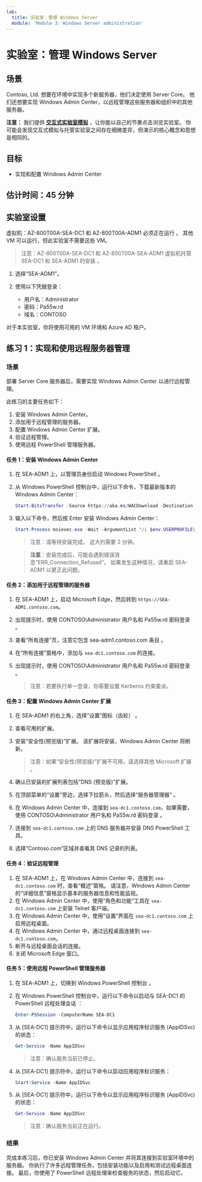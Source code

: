 ```yaml
---
lab:
  title: 实验室：管理 Windows Server
  module: 'Module 3: Windows Server administration'
---
```


# 实验室：管理 Windows Server

## 场景

Contoso, Ltd. 想要在环境中实现多个新服务器，他们决定使用 Server Core。 他们还想要实现 Windows Admin Center，以远程管理这些服务器和组织中的其他服务器。

**注意：** 我们提供 **[交互式实验室模拟](https://mslabs.cloudguides.com/guides/AZ-800%20Lab%20Simulation%20-%20Managing%20Windows%20Server)** ，让你能以自己的节奏点击浏览实验室。 你可能会发现交互式模拟与托管实验室之间存在细微差异，但演示的核心概念和思想是相同的。 

## 目标

- 实现和配置 Windows Admin Center

## 估计时间：45 分钟

## 实验室设置

虚拟机：AZ-800T00A-SEA-DC1 和 AZ-800T00A-ADM1 必须正在运行 。 其他 VM 可以运行，但此实验室不需要这些 VM。

> 注意：AZ-800T00A-SEA-DC1 和 AZ-800T00A-SEA-ADM1 虚拟机托管 SEA-DC1 和 SEA-ADM1 的安装    。

1. 选择“SEA-ADM1”。
1. 使用以下凭据登录：

   - 用户名：Administrator
   - 密码：Pa55w.rd
   - 域名：CONTOSO

对于本实验室，你将使用可用的 VM 环境和 Azure AD 租户。 

## 练习 1：实现和使用远程服务器管理

### 场景 

部署 Server Core 服务器后，需要实现 Windows Admin Center 以进行远程管理。

此练习的主要任务如下：

1. 安装 Windows Admin Center。
1. 添加用于远程管理的服务器。
1. 配置 Windows Admin Center 扩展。
1. 验证远程管理。
1. 使用远程 PowerShell 管理服务器。

#### 任务 1：安装 Windows Admin Center

1. 在 SEA-ADM1 上，以管理员身份启动 Windows PowerShell 。
1. 从 Windows PowerShell 控制台中，运行以下命令，下载最新版本的 Windows Admin Center：
    
   ```powershell
   Start-BitsTransfer -Source https://aka.ms/WACDownload -Destination "$env:USERPROFILE\Downloads\WindowsAdminCenter.msi"
   ```
1. 输入以下命令，然后按 Enter 安装 Windows Admin Center：
    
   ```powershell
   Start-Process msiexec.exe -Wait -ArgumentList "/i $env:USERPROFILE\Downloads\WindowsAdminCenter.msi /qn /L*v log.txt REGISTRY_REDIRECT_PORT_80=1 SME_PORT=443 SSL_CERTIFICATE_OPTION=generate"
   ```

   > 注意：请等待安装完成。 这大约需要 2 分钟。

   > **注意**：安装完成后，可能会遇到错误消息“ERR_Connection_Refused”。 如果发生这种情况，请重启 SEA-ADM1 以更正此问题。

#### 任务 2：添加用于远程管理的服务器

1. 在 SEA-ADM1 上，启动 Microsoft Edge，然后转到 `https://SEA-ADM1.contoso.com`。 
1. 出现提示时，使用 CONTOSO\\Administrator 用户名和 Pa55w.rd 密码登录 。
1. 查看“所有连接”页，注意它包含 sea-adm1.contoso.com 条目 。 
1. 在“所有连接”窗格中，添加与 `sea-dc1.contoso.com` 的连接。
1. 出现提示时，使用 CONTOSO\\Administrator 用户名和 Pa55w.rd 密码登录 。

   > 注意：若要执行单一登录，你需要设置 Kerberos 约束委派。

#### 任务 3：配置 Windows Admin Center 扩展

1. 在 SEA-ADM1 的右上角，选择“设置”图标（齿轮） 。
1. 查看可用的扩展。
1. 安装“安全性(预览版)”扩展。 该扩展将安装，Windows Admin Center 将刷新。

   > 注意：如果“安全性(预览版)”扩展不可用，请选择其他 Microsoft 扩展 。

1. 确认已安装的扩展列表包括“DNS (预览版)”扩展。
1. 在顶部菜单的“设置”旁边，选择下拉箭头，然后选择“服务器管理器” 。
1. 在 Windows Admin Center 中，连接到 `sea-dc1.contoso.com`，如果需要，使用 CONTOSO\\Administrator 用户名和 Pa55w.rd 密码登录 。
1. 连接到 `sea-dc1.contoso.com` 上的 DNS 服务器并安装 DNS PowerShell 工具。
1. 选择“Contoso.com”区域并查看其 DNS 记录的列表。

#### 任务 4：验证远程管理

1. 在 SEA-ADM1 上，在 Windows Admin Center 中，连接到 `sea-dc1.contoso.com` 时，查看“概述”窗格。 请注意，Windows Admin Center 的“详细信息”窗格显示基本的服务器信息和性能监视。
1. 在 Windows Admin Center 中，使用“角色和功能”工具在 `sea-dc1.contoso.com` 上安装 Telnet 客户端。 
1. 在 Windows Admin Center 中，使用“设置”界面在 `sea-dc1.contoso.com` 上启用远程桌面。
1. 在 Windows Admin Center 中，通过远程桌面连接到 `sea-dc1.contoso.com`。
1. 断开与远程桌面会话的连接。 
1. 关闭 Microsoft Edge 窗口。

#### 任务 5：使用远程 PowerShell 管理服务器

1. 在 SEA-ADM1 上，切换到 Windows PowerShell 控制台 。
1. 在 Windows PowerShell 控制台中，运行以下命令以启动与 SEA-DC1 的 PowerShell 远程处理会话 ：

   ```powershell
   Enter-PSSession -ComputerName SEA-DC1
   ```
1. 从 [SEA-DC1] 提示符中，运行以下命令以显示应用程序标识服务 (AppIDSvc) 的状态：

   ```powershell
   Get-Service -Name AppIDSvc
   ```

   > 注意：确认服务当前已停止。

1. 从 [SEA-DC1] 提示符中，运行以下命令以启动应用程序标识服务：

   ```powershell
   Start-Service -Name AppIDSvc
   ```
1. 从 [SEA-DC1] 提示符中，运行以下命令以显示应用程序标识服务 (AppIDSvc) 的状态：

   ```powershell
   Get-Service -Name AppIDSvc
   ```

   > 注意：确认服务当前正在运行。

### 结果

完成本练习后，你已安装 Windows Admin Center 并将其连接到实验室环境中的服务器。 你执行了许多远程管理任务，包括安装功能以及启用和测试远程桌面连接。 最后，你使用了 PowerShell 远程处理来检查服务的状态，然后启动它。
